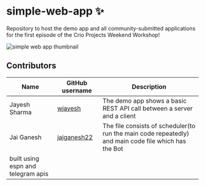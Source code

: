 # simple-web-app ✨
Repository to host the demo app and all community-submitted applications for the first episode of the Crio Projects Weekend Workshop!

![simple web app thumbnail](https://user-images.githubusercontent.com/37150991/146527496-3f519436-d6aa-4eb3-a50e-6041b149b38e.png)

## Contributors
| Name | GitHub username | Description |
| ---- | --------------- | ----------- |
| Jayesh Sharma | [wjayesh](https://github.com/wjayesh) | The demo app shows a basic REST API call between a server and a client | 
| Jai Ganesh | [jaiganesh22](https://github.com/jaiganesh22) | The file consists of scheduler(to run the main code repeatedly) and main code file which has the Bot 
                                                               built using espn and telegram apis |
